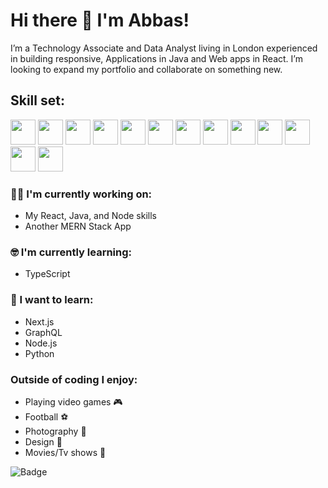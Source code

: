 # Hi there 👋 I'm Abbas!

I’m a Technology Associate and Data Analyst living in London experienced in building responsive, Applications in Java and Web apps in React. I’m looking to expand my portfolio and collaborate on something new.

## Skill set:

<p align="left">

<img src="https://cdn.jsdelivr.net/gh/devicons/devicon/icons/react/react-original.svg" height="auto" width="40" />

<img src="https://cdn.jsdelivr.net/gh/devicons/devicon/icons/firebase/firebase-plain.svg" height="auto" width="40"/>
 
<img src="https://cdn.jsdelivr.net/gh/devicons/devicon/icons/html5/html5-original.svg" height="auto" width="40"/>

<img src="https://cdn.jsdelivr.net/gh/devicons/devicon/icons/css3/css3-original.svg" height="auto" width="40"/>
          
          
<img src="https://cdn.jsdelivr.net/gh/devicons/devicon/icons/javascript/javascript-original.svg" height="auto" width="40"/>

<img src="https://cdn.jsdelivr.net/gh/devicons/devicon/icons/vscode/vscode-original.svg" height="auto" width="40"/>

<img src="https://cdn.jsdelivr.net/gh/devicons/devicon/icons/redux/redux-original.svg" height="auto" width="40" />
  
<img src="https://cdn.jsdelivr.net/gh/devicons/devicon/icons/github/github-original.svg" height="auto" width="40" />
          

<img src="https://cdn.jsdelivr.net/gh/devicons/devicon/icons/java/java-original.svg" height="auto" width="40" />

<img src="https://cdn.jsdelivr.net/gh/devicons/devicon/icons/python/python-original.svg" height="auto" width="40" />


<img src="https://cdn.jsdelivr.net/gh/devicons/devicon/icons/android/android-original.svg" height="auto" width="40" />

<img src="https://cdn.jsdelivr.net/gh/devicons/devicon/icons/photoshop/photoshop-plain.svg" height="auto" width="40"/>
 
 
  

<img src="https://cdn.jsdelivr.net/gh/devicons/devicon/icons/illustrator/illustrator-plain.svg" height="auto" width="40" />
         
</p>

### :technologist: I'm currently working on:

- My React, Java, and Node skills
- Another MERN Stack App

### :nerd_face: I'm currently learning:

- TypeScript

### :thinking: I want to learn:

- Next.js
- GraphQL
- Node.js
- Python

### Outside of coding I enjoy:

- Playing video games 🎮
- Football ⚽
- Photography 📸
- Design 🎨
- Movies/Tv shows 🎥




![Badge](https://visitor-counter-badge.vercel.app/api/Amerali7/Amerali7)

